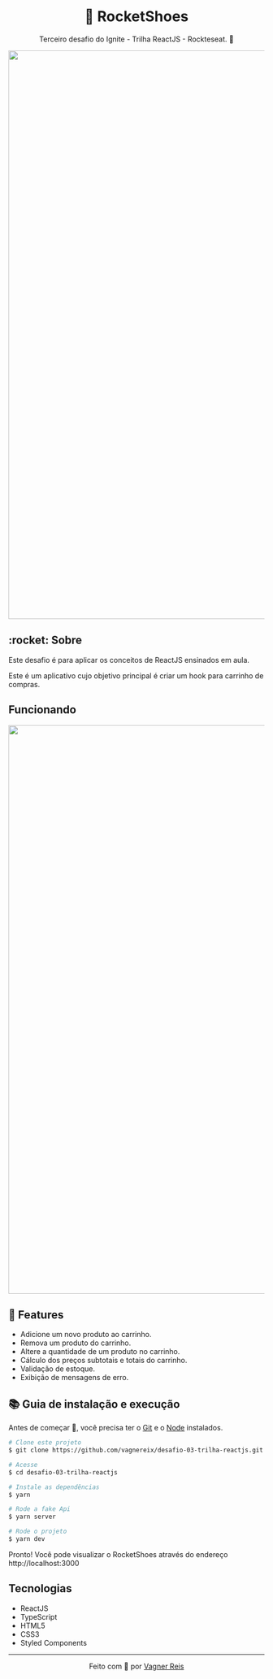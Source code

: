 <h1 align="center">👟 RocketShoes</h1>
<p align="center">Terceiro desafio do Ignite - Trilha ReactJS - Rockteseat. 🚀</p>

<p align="center">
<img src="https://github.com/tiagopierre/challenge03-react-ignite-rocketshoes/blob/master/assets/screenshot.PNG" alt="screenshot" width="1120px" />
</p>

<h2>:rocket: Sobre</h2>
<p>Este desafio é para aplicar os conceitos de ReactJS ensinados em aula.</p>
<p>Este é um aplicativo cujo objetivo principal é criar um hook para carrinho de compras.</p>

<h2>Funcionando</h2>

<p align="center">
<img src="https://github.com/tiagopierre/challenge03-react-ignite-rocketshoes/blob/master/assets/screenshot.gif" alt="screenshot" width="1120px" />
</p>

<h2>🔧 Features</h2>

<ul>
  <li>Adicione um novo produto ao carrinho.</li>
  <li>Remova um produto do carrinho.</li>
  <li>Altere a quantidade de um produto no carrinho.</li>
  <li>Cálculo dos preços subtotais e totais do carrinho.</li>
  <li>Validação de estoque.</li>
  <li>Exibição de mensagens de erro.</li>
</ul>

## :books: Guia de instalação e execução

Antes de começar 🏁, você precisa ter o [Git](https://git-scm.com) e o [Node](https://nodejs.org/en/) instalados.

```bash
# Clone este projeto
$ git clone https://github.com/vagnereix/desafio-03-trilha-reactjs.git

# Acesse
$ cd desafio-03-trilha-reactjs

# Instale as dependências
$ yarn

# Rode a fake Api
$ yarn server

# Rode o projeto
$ yarn dev

```

Pronto! Você pode visualizar o RocketShoes através do endereço http://localhost:3000

<h2>Tecnologias</h2>
<ul>
  <li>ReactJS</li>
  <li>TypeScript</li>
  <li>HTML5</li>
  <li>CSS3</li>
  <li>Styled Components</li>
</ul>

---

<p align="center">
Feito com 💜&nbsp;por <a href="https://github.com/vagnereix">Vagner Reis</a>
</p>
